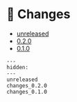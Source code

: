 # 📝 Changes

* [unreleased](unreleased.md)
* [0.2.0](changes_0.2.0.md)
* [0.1.0](changes_0.1.0.md)

```{toctree}
---
hidden:
---
unreleased
changes_0.2.0
changes_0.1.0
```

